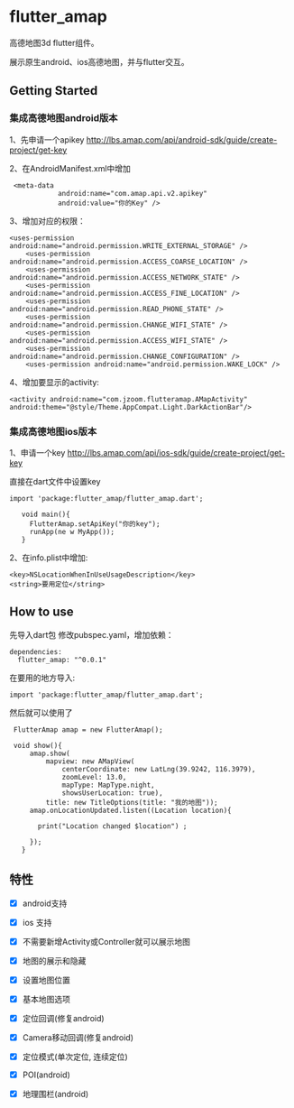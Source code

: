 # flutter_amap

高德地图3d flutter组件。

展示原生android、ios高德地图，并与flutter交互。

## Getting Started

### 集成高德地图android版本

1、先申请一个apikey
http://lbs.amap.com/api/android-sdk/guide/create-project/get-key

2、在AndroidManifest.xml中增加
```
 <meta-data
            android:name="com.amap.api.v2.apikey"
            android:value="你的Key" />
```

3、增加对应的权限：

```
<uses-permission android:name="android.permission.WRITE_EXTERNAL_STORAGE" />
    <uses-permission android:name="android.permission.ACCESS_COARSE_LOCATION" />
    <uses-permission android:name="android.permission.ACCESS_NETWORK_STATE" />
    <uses-permission android:name="android.permission.ACCESS_FINE_LOCATION" />
    <uses-permission android:name="android.permission.READ_PHONE_STATE" />
    <uses-permission android:name="android.permission.CHANGE_WIFI_STATE" />
    <uses-permission android:name="android.permission.ACCESS_WIFI_STATE" />
    <uses-permission android:name="android.permission.CHANGE_CONFIGURATION" />
    <uses-permission android:name="android.permission.WAKE_LOCK" />
```      

4、增加要显示的activity:

```
<activity android:name="com.jzoom.flutteramap.AMapActivity" android:theme="@style/Theme.AppCompat.Light.DarkActionBar"/>
```

### 集成高德地图ios版本

1、申请一个key
http://lbs.amap.com/api/ios-sdk/guide/create-project/get-key

直接在dart文件中设置key

```
import 'package:flutter_amap/flutter_amap.dart';
   
   void main(){
     FlutterAmap.setApiKey("你的key");
     runApp(ne w MyApp());
   }
```

2、在info.plist中增加:

```
<key>NSLocationWhenInUseUsageDescription</key>
<string>要用定位</string>
```


## How to use

先导入dart包
修改pubspec.yaml，增加依赖：

```
dependencies:
  flutter_amap: "^0.0.1"
```


在要用的地方导入:

```
import 'package:flutter_amap/flutter_amap.dart';
```

然后就可以使用了

```
 FlutterAmap amap = new FlutterAmap();
 
 void show(){
     amap.show(
         mapview: new AMapView(
             centerCoordinate: new LatLng(39.9242, 116.3979),
             zoomLevel: 13.0,
             mapType: MapType.night,
             showsUserLocation: true),
         title: new TitleOptions(title: "我的地图"));
     amap.onLocationUpdated.listen((Location location){
 
       print("Location changed $location") ;
 
     });
   }

```

## 特性

* [x] android支持
* [x] ios 支持
* [x] 不需要新增Activity或Controller就可以展示地图
* [x] 地图的展示和隐藏
* [x] 设置地图位置
* [x] 基本地图选项
* [x] 定位回调(修复android)
* [x] Camera移动回调(修复android)
* [x] 定位模式(单次定位, 连续定位)
* [x] POI(android)
* [x] 地理围栏(android)
















